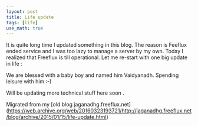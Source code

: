 ```yaml
---
layout: post
title: Life update
tags: [life]
use_math: true
---
```

It is quite long time I updated something in this blog. The reason is Feeflux ended service and I was too lazy to manage a server by my own. Today I realized that Freeflux is till operational. Let me re-start with one big update in life :

We are blessed with a baby boy and named him Vaidyanadh. Spending leisure with him :-)

Will be updating more technical stuff here soon .

Migrated from my [old blog jaganadhg.freeflux.net] (https://web.archive.org/web/20160323193721/http://jaganadhg.freeflux.net/blog/archive/2015/01/15/life-update.html)
